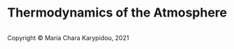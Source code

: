 # Thermodynamics of the Atmosphere

<footer>
<p style="float:left; width: 100%;">
Copyright © Maria Chara Karypidou, 2021
</p>
</footer>


